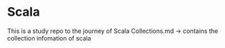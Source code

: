 # Scala
This is a study repo to the journey of Scala
Collections.md -> contains the collection infomation of scala
